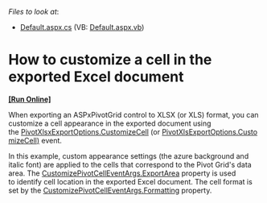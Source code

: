 <!-- default file list -->
*Files to look at*:

* [Default.aspx.cs](./CS/WebPivotExportCustomizeCell/Default.aspx.cs) (VB: [Default.aspx.vb](./VB/WebPivotExportCustomizeCell/Default.aspx.vb))
<!-- default file list end -->
# How to customize a cell in the exported Excel document
<!-- run online -->
**[[Run Online]](https://codecentral.devexpress.com/t424442)**
<!-- run online end -->


<p>When exporting an ASPxPivotGrid control to XLSX (or XLS) format, you can customize a cell appearance in the exported document using the <a href="https://documentation.devexpress.com/#AspNet/DevExpressWebASPxPivotGridPivotXlsxExportOptions_CustomizeCelltopic">PivotXlsxExportOptions.CustomizeCell</a> (or <a href="https://documentation.devexpress.com/#AspNet/DevExpressWebASPxPivotGridPivotXlsExportOptions_CustomizeCelltopic">PivotXlsExportOptions.CustomizeCell</a><u>)</u> event.</p>
<p>In this example, custom appearance settings (the azure background and italic font) are applied to the cells that correspond to the Pivot Grid's data area. The <a href="https://documentation.devexpress.com/AspNet/DevExpressWebASPxPivotGridCustomizePivotCellEventArgs_ExportAreatopic.aspx">CustomizePivotCellEventArgs.ExportArea</a> property is used to identify cell location in the exported Excel document. The cell format is set by the <a href="https://documentation.devexpress.com/AspNet/DevExpressWebASPxPivotGridCustomizePivotCellEventArgs_Formattingtopic.aspx">CustomizePivotCellEventArgs.Formatting</a> property.</p>

<br/>


